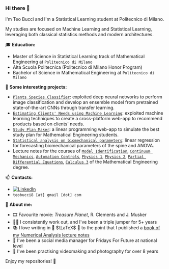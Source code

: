 ### Hi there 👋

I'm Teo Bucci and I'm a Statistical Learning student at Politecnico di Milano.

My studies are focused on Machine Learning and Statistical Learning, leveraging both classical statistics methods and modern architectures.

🎓 **Education:**

 - Master of Science in Statistical Learning track of Mathematical Engineering at `Politecnico di Milano`
 - Alta Scuola Politecnica (Politecnico di Milano Honor Program)
 - Bachelor of Science in Mathematical Engineering at `Politecnico di Milano`

📌 **Some interesting projects:**

- [`Plants Species Classifier`](https://github.com/teobucci/CNN-Plants-Classifier): exploited deep neural networks to perform image classification and develop an ensemble model from pretrained state-of-the-art CNNs through transfer learning.
- [`Estimating Clients' Needs using Machine Learning`](https://github.com/teobucci/Fintech-Project): exploited machine learning techniques to create a cross-platform web-app to recommend products based on clients' needs.
- [`Study Plan Maker`](https://github.com/teobucci/compilatore-piano-di-studi): a linear programming web-app to simulate the best study plan for Mathematical Engineering students.
- [`Statistical analysis on biomechanical parameters`](https://github.com/teobucci/progetto-inferenza-statistica): linear regression for forecasting biomechanical parameters of the spine and ANOVA.
- Lecture notes for the courses of [`Model Identification`](https://github.com/teobucci/mida), [`Continuum Mechanics`](https://github.com/teobucci/meccanica-dei-continui), [`Automation Controls`](https://github.com/teobucci/fondamenti-di-automatica), [`Physics 1`](https://github.com/teobucci/fisica-1), [`Physics 2`](https://github.com/teobucci/fisica-2), [`Partial Differential Equations`](https://github.com/teobucci/edp-analitica), [`Calculus 3`](https://github.com/teobucci/analisi-tre) of the Mathematical Engineering degree.

📫 **Contacts:**

- [![LinkedIn](https://img.shields.io/badge/-LinkedIn-blue?style=flat&logo=Linkedin&logoColor=white)](https://www.linkedin.com/in/teobucci/)
- `teobucci8 [at] gmail [dot] com`
 
🧠 **About me:**

- 🎞️ Favourite movie: _Treasure Planet_, R. Clements and J. Musker
- 🏋🏼 I consistently work out, and I've been a triple jumper for 5+ years
- 📚 I love writing in 📖 $\LaTeX$ 📖 to the point that I published a [book of my Numerical Analysis lecture notes](https://www.fubinitonelli.it/numerica/)
- 🌱 I've been a social media manager for Fridays For Future at national level
- 🎥 I've been practising videomaking and photography for over 8 years

Enjoy my repositories! 🚀
